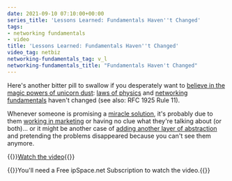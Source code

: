 ```yaml
---
date: 2021-09-10 07:10:00+00:00
series_title: 'Lessons Learned: Fundamentals Haven''t Changed'
tags:
- networking fundamentals
- video
title: 'Lessons Learned: Fundamentals Haven''t Changed'
video_tag: netbiz
networking-fundamentals_tag: v_l
networking-fundamentals_title: "Fundamentals Haven't Changed"
---
```

Here's another bitter pill to swallow if you desperately want to [believe in the magic powers of unicorn dust](/2016/01/the-sad-state-of-enterprise-networking/): [laws of physics](/2019/11/stretched-vlans-and-failing-firewall/) and [networking fundamentals](https://www.ipspace.net/How_Networks_Really_Work) haven't changed (see also: RFC 1925 Rule 11). 

Whenever someone is promising a [miracle solution](/2020/02/live-vmotion-into-vmware-on-aws-cloud/), it's probably due to them [working in marketing](/2014/05/marketing-grammar/) or having no clue what they're talking about (or both)... or it might be another case of [adding another layer of abstraction](/2017/09/intent-based-hype/) and pretending the problems disappeared because you can't see them anymore.

{{<jump>}}[Watch the video](https://my.ipspace.net/bin/get/NetBiz/L2%20-%20Fundamentals%20Have%20Not%20Changed.mp4?doccode=NetBiz){{</jump>}}

{{<note free>}}You'll need a Free ipSpace.net Subscription to watch the video.{{</note>}}
